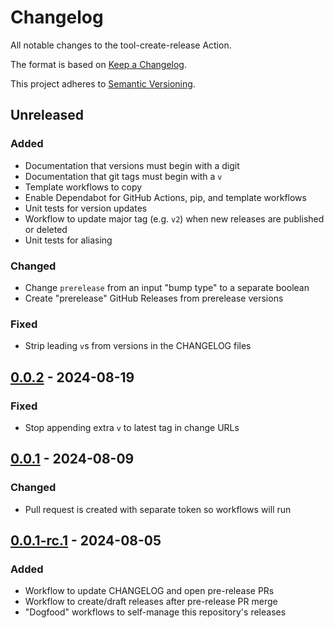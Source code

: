 # Changelog

All notable changes to the tool-create-release Action.

The format is based on [Keep a Changelog](https://keepachangelog.com/en/1.0.0/).

This project adheres to [Semantic Versioning](https://semver.org/spec/v2.0.0.html).

## Unreleased

### Added

- Documentation that versions must begin with a digit
- Documentation that git tags must begin with a `v`
- Template workflows to copy
- Enable Dependabot for GitHub Actions, pip, and template workflows
- Unit tests for version updates
- Workflow to update major tag (e.g. `v2`) when new releases are published or deleted
- Unit tests for aliasing

### Changed

- Change `prerelease` from an input "bump type" to a separate boolean
- Create "prerelease" GitHub Releases from prerelease versions

### Fixed

- Strip leading `v`s from versions in the CHANGELOG files

## [0.0.2] - 2024-08-19

### Fixed

- Stop appending extra `v` to latest tag in change URLs

## [0.0.1] - 2024-08-09

### Changed

- Pull request is created with separate token so workflows will run

## [0.0.1-rc.1] - 2024-08-05

### Added

- Workflow to update CHANGELOG and open pre-release PRs
- Workflow to create/draft releases after pre-release PR merge
- "Dogfood" workflows to self-manage this repository's releases

[0.0.1]: https://github.com/uclahs-cds/tool-create-release/compare/0.0.1-rc.1...0.0.1
[0.0.1-rc.1]: https://github.com/uclahs-cds/tool-create-release/releases/tag/0.0.1-rc.1
[0.0.2]: https://github.com/uclahs-cds/tool-create-release/compare/0.0.1...0.0.2
